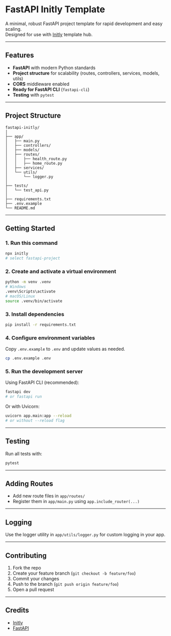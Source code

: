# FastAPI Initly Template

A minimal, robust FastAPI project template for rapid development and easy scaling.  
Designed for use with [Initly](https://github.com/anup2702/initly) template hub.

---

## Features

- **FastAPI** with modern Python standards
- **Project structure** for scalability (routes, controllers, services, models, utils)
- **CORS** middleware enabled
- **Ready for FastAPI CLI** (`fastapi-cli`)
- **Testing** with `pytest`

---

## Project Structure

```
fastapi-initly/
│
├── app/
│   ├── main.py
│   ├── controllers/
│   ├── models/
│   ├── routes/
│   │   ├── health_route.py
│   │   ├── home_route.py
│   ├── services/
│   └── utils/
│       └── logger.py
│
├── tests/
│   └── test_api.py
│
├── requirements.txt
├── .env.example
└── README.md
```

---

## Getting Started

### 1. Run this command

```sh
npx initly
# select fastapi-project
```

### 2. Create and activate a virtual environment

```sh
python -m venv .venv
# Windows
.venv\Scripts\activate
# macOS/Linux
source .venv/bin/activate
```

### 3. Install dependencies

```sh
pip install -r requirements.txt
```

### 4. Configure environment variables

Copy `.env.example` to `.env` and update values as needed.

```sh
cp .env.example .env
```

### 5. Run the development server

Using FastAPI CLI (recommended):

```sh
fastapi dev
# or fastapi run
```

Or with Uvicorn:

```sh
uvicorn app.main:app --reload
# or without --reload flag
```

---

## Testing

Run all tests with:

```sh
pytest
```

---

## Adding Routes

- Add new route files in `app/routes/`
- Register them in `app/main.py` using `app.include_router(...)`

---

## Logging

Use the logger utility in `app/utils/logger.py` for custom logging in your app.

---

## Contributing

1. Fork the repo
2. Create your feature branch (`git checkout -b feature/foo`)
3. Commit your changes
4. Push to the branch (`git push origin feature/foo`)
5. Open a pull request

---

## Credits

- [Initly](https://github.com/anup2702/initly)
- [FastAPI](https://fastapi.tiangolo.com/)

